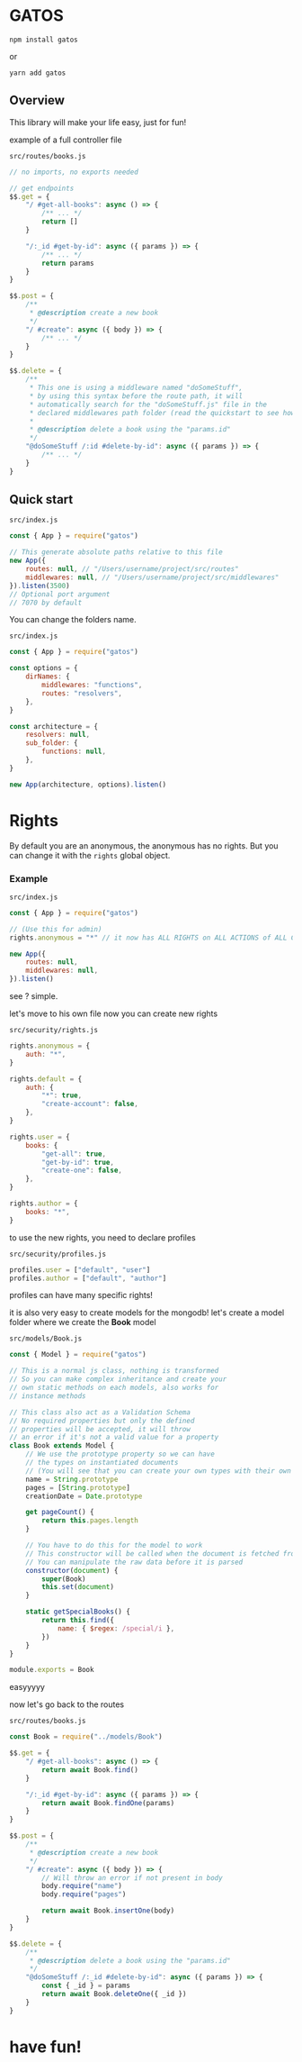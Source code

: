 # GATOS

`npm install gatos`

or

`yarn add gatos`

## Overview

This library will make your life easy, just for fun!

example of a full controller file

`src/routes/books.js`

```js
// no imports, no exports needed

// get endpoints
$$.get = {
    "/ #get-all-books": async () => {
        /** ... */
        return []
    }

    "/:_id #get-by-id": async ({ params }) => {
        /** ... */
        return params
    }
}

$$.post = {
    /**
     * @description create a new book
     */
    "/ #create": async ({ body }) => {
        /** ... */
    }
}

$$.delete = {
    /**
     * This one is using a middleware named "doSomeStuff",
     * by using this syntax before the route path, it will
     * automatically search for the "doSomeStuff.js" file in the
     * declared middlewares path folder (read the quickstart to see how)
     *
     * @description delete a book using the "params.id"
     */
    "@doSomeStuff /:id #delete-by-id": async ({ params }) => {
        /** ... */
    }
}
```

## Quick start

`src/index.js`

```js
const { App } = require("gatos")

// This generate absolute paths relative to this file
new App({
    routes: null, // "/Users/username/project/src/routes"
    middlewares: null, // "/Users/username/project/src/middlewares"
}).listen(3500)
// Optional port argument
// 7070 by default
```

You can change the folders name.

`src/index.js`

```js
const { App } = require("gatos")

const options = {
    dirNames: {
        middlewares: "functions",
        routes: "resolvers",
    },
}

const architecture = {
    resolvers: null,
    sub_folder: {
        functions: null,
    },
}

new App(architecture, options).listen()
```

# Rights

By default you are an anonymous, the anonymous has no rights.
But you can change it with the `rights` global object.

### Example

`src/index.js`

```js
const { App } = require("gatos")

// (Use this for admin)
rights.anonymous = "*" // it now has ALL RIGHTS on ALL ACTIONS of ALL CONTROLLERS

new App({
    routes: null,
    middlewares: null,
}).listen()
```

see ? simple.

let's move to his own file now
you can create new rights

`src/security/rights.js`

```js
rights.anonymous = {
    auth: "*",
}

rights.default = {
    auth: {
        "*": true,
        "create-account": false,
    },
}

rights.user = {
    books: {
        "get-all": true,
        "get-by-id": true,
        "create-one": false,
    },
}

rights.author = {
    books: "*",
}
```

to use the new rights, you need to declare profiles

`src/security/profiles.js`

```js
profiles.user = ["default", "user"]
profiles.author = ["default", "author"]
```

profiles can have many specific rights!

it is also very easy to create models for the mongodb!
let's create a model folder
where we create the **Book** model

`src/models/Book.js`

```js
const { Model } = require("gatos")

// This is a normal js class, nothing is transformed
// So you can make complex inheritance and create your
// own static methods on each models, also works for
// instance methods

// This class also act as a Validation Schema
// No required properties but only the defined
// properties will be accepted, it will throw
// an error if it's not a valid value for a property
class Book extends Model {
    // We use the prototype property so we can have
    // the types on instantiated documents
    // (You will see that you can create your own types with their own validator & constructor)
    name = String.prototype
    pages = [String.prototype]
    creationDate = Date.prototype

    get pageCount() {
        return this.pages.length
    }

    // You have to do this for the model to work
    // This constructor will be called when the document is fetched from the database
    // You can manipulate the raw data before it is parsed
    constructor(document) {
        super(Book)
        this.set(document)
    }

    static getSpecialBooks() {
        return this.find({
            name: { $regex: /special/i },
        })
    }
}

module.exports = Book
```

easyyyyy

now let's go back to the routes

`src/routes/books.js`

```js
const Book = require("../models/Book")

$$.get = {
    "/ #get-all-books": async () => {
        return await Book.find()
    }

    "/:_id #get-by-id": async ({ params }) => {
        return await Book.findOne(params)
    }
}

$$.post = {
    /**
     * @description create a new book
     */
    "/ #create": async ({ body }) => {
        // Will throw an error if not present in body
        body.require("name")
        body.require("pages")

        return await Book.insertOne(body)
    }
}

$$.delete = {
    /**
     * @description delete a book using the "params.id"
     */
    "@doSomeStuff /:_id #delete-by-id": async ({ params }) => {
        const { _id } = params
        return await Book.deleteOne({ _id })
    }
}
```

# have fun!
